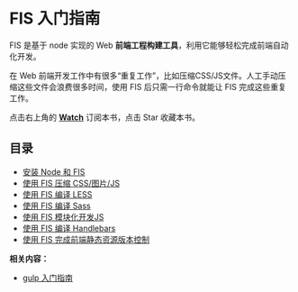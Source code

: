 # FIS 入门指南

FIS 是基于 node 实现的 Web **前端工程构建工具**，利用它能够轻松完成前端自动化开发。

在 Web 前端开发工作中有很多“重复工作”，比如压缩CSS/JS文件。人工手动压缩这些文件会浪费很多时间，使用 FIS 后只需一行命令就能让 FIS 完成这些重复工作。

点击右上角的 **[Watch](https://github.com/nimojs/fis-book/subscription)** 订阅本书，点击 Star 收藏本书。


## 目录

- [安装 Node 和 FIS](chapter1.md)
- [使用 FIS 压缩 CSS/图片/JS](chapter2.md)
- [使用 FIS 编译 LESS](https://github.com/nimojs/fis-book/)
- [使用 FIS 编译 Sass](https://github.com/nimojs/fis-book/)
- [使用 FIS 模块化开发JS](https://github.com/nimojs/fis-book/)
- [使用 FIS 编译 Handlebars](https://github.com/nimojs/fis-book/)
- [使用 FIS 完成前端静态资源版本控制](https://github.com/nimojs/fis-book/)


**相关内容：**
- [gulp 入门指南](https://github.com/nimojs/gulp-book)
